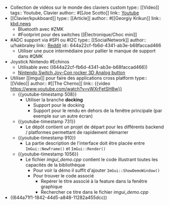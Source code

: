 - Collection de vidéos sur le monde des claviers custom
  type:: [[Video]]
  tags:: Youtube, Clavier
  author:: #[[Joe Scotto]]
  link:: [Youtube](https://www.youtube.com/joe_scotto)
- [[Clavier/kpukboard]]
  type:: [[Article]]
  author:: #[[Georgiy Krikun]]
  link:: [kbd.news](https://kbd.news/kpukboard-1983.html)
	- Bluetooth avec #ZMK
	- #Footprint pour des switches [[Électronique/Choc mini]]
- #ADC support via #SPI ou #I2C
  type:: [[SocialNetwork]]
  author:: u/hakbraley
  link:: [Reddit](https://www.reddit.com/r/olkb/comments/zdmg3t/comment/iz4qsbq/?utm_source=share&utm_medium=web3x)
  id:: 644a22cf-fb6d-4341-ab3e-b68faccad466
	- Utiliser une puce intermédiaire pour pallier le manque de support dans #QMK
- Joystick Nintendo #Echinos
	- Utilisable avec ((644a22cf-fb6d-4341-ab3e-b68faccad466))
	- [Nintendo Switch Joy-Con rocker 3D Analog button](https://www.zedlabz.com/products/joystick-for-nintendo-switch-joy-con-compatible-3d-analog-button-zedlabz)
- Utiliser [[imgui]] pour faire des applications cross platform
  type:: [[Video]]
  author:: #[[The Cherno]]
  link:: {{video https://www.youtube.com/watch?v=vWXrFetSH8w}}
	- {{youtube-timestamp 508}}
		- Utiliser la branche **docking**
			- Support pour le docking
			- Support pour le rendu en dehors de la fenêtre principale (par exemple sur un autre écran)
	- {{youtube-timestamp 731}}
		- Le dépôt contient un projet de départ pour les différents backend / platformes permettant de rapidement démarrer
	- {{youtube-timestamp 910}}
		- La partie description de l'interface doit être placée entre `ImGui::NewFrame()` et `ImGui::Render()`
	- {{youtube-timestamp 1056}}
		- Le fichier *imgui_demo.cpp* contient le code illustrant toutes les capacités de la bibliothèque
			- Pour voir la démo il suffit d'ajouter `ImGui::ShowDemoWindow()`
			- Pour trouver le code associé
				- Repérer le titre associé à la feature dans la fenêtre graphique
				- Rechercher ce titre dans le fichier *imgui_demo.cpp*
- ((644a71f1-1842-44d5-a848-11282a455dcc))